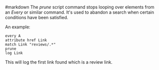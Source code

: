 #markdown
The *prune* script command stops looping over elements from an *Every* or
	similar command.  It's used to abandon a search when certain conditions have
	been satisfied.

An example:

~~~
every A
attribute href Link
match Link "reviews/.*"
prune
log Link
~~~

This will log the first link found which is a review link.
